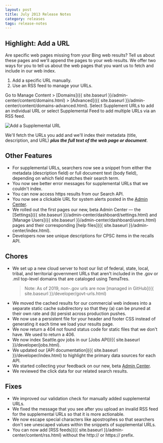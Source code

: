 ```yaml
---
layout: post
title: July 2013 Release Notes
category: releases
tags: release-notes
---
```


## Highlight: Add a URL

Are specific web pages missing from your Bing web results? Tell us about these pages and we'll append the pages to your web results. We offer two ways for you to tell us about the web pages that you want us to fetch and include in our web index.

1. Add a specific URL manually.
1. Use an RSS feed to manage your URLs.

Go to Manage Content > [Domains]({{ site.baseurl }}/admin-center/content/domains.html) > [Advanced]({{ site.baseurl }}/admin-center/content/domains-advanced.html). Select Supplement URLs to add an individual URL or select Supplemental Feed to add multiple URLs via an RSS feed.

![Add a Supplemental URL](https://d3qcdigd1fhos0.cloudfront.net/blog/img/Add_Supplemental_URL.png)

We'll fetch the URLs you add and we'll index their metadata (title, description, and URL) ***plus the full text of the web page or document***.

## Other Features

* For supplemental URLs, searchers now see a snippet from either the metadata (description field) or full document text (body field), depending on which field matches their search term.
* You now see better error messages for supplemental URLs that we couldn't index.
* You can now access https results from our Search API.
* You now see a clickable URL for system alerts posted in the [Admin Center](https://search.usa.gov/sites/).
* We rolled out the first pages our new, beta Admin Center &mdash; the [Settings]({{ site.baseurl }}/admin-center/dashboard/settings.html) and [Manage Users]({{ site.baseurl }}/admin-center/dashboard/users.html) pages and their corresponding [help files]({{ site.baseurl }}/admin-center/index.html).
* Developers now see unique descriptions for CPSC items in the recalls API.

## Chores

* We set up a new cloud server to host our list of federal, state, local, tribal, and territorial government URLs that aren't included in the .gov or .mil top-level domains that are cataloged using TemaTres.
  > Note: As of 2019, non-.gov urls are now [managed in GitHub]({{ site.baseurl }}/developer/govt-urls.html)
* We moved the cached results for our commercial web indexes into a separate static cache subdirectory so that they (a) can be pruned at their own rate and (b) persist across production pushes.
* We now use a persistent file for your header and footer CSS instead of generating it each time we load your results page.
* We now return a 404 not found status code for static files that we don't have. We used to return a 406.
* We now index Seattle.gov jobs in our [Jobs API]({{ site.baseurl }}/developer/jobs.html).
* We updated our [API documentation]({{ site.baseurl }}/developer/index.html) to highlight the primary data sources for each API.
* We started collecting your feedback on our new, beta [Admin Center](https://search.usa.gov/sites/).
* We reviewed the click data for our related search results.

## Fixes

* We improved our validation check for manually added supplemental URLs.
* We fixed the message that you see after you upload an invalid RSS feed for the supplemental URLs so that it is more actionable.
* We now escape special characters like apostrophes so that searchers don't see unescaped values within the snippets of supplemental URLs.
* You can now add [RSS feeds]({{ site.baseurl }}/admin-center/content/rss.html) without the http:// or https:// prefix.
